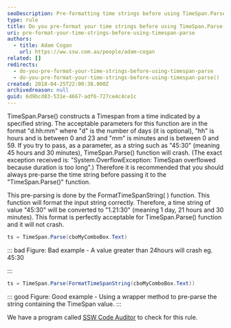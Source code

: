 ```yaml
---
seoDescription: Pre-formatting time strings before using TimeSpan.Parse() ensures accurate and crash-free parsing of time values.
type: rule
title: Do you pre-format your time strings before using TimeSpan.Parse()?
uri: pre-format-your-time-strings-before-using-timespan-parse
authors:
  - title: Adam Cogan
    url: https://ww.ssw.com.au/people/adam-cogan
related: []
redirects:
  - do-you-pre-format-your-time-strings-before-using-timespan-parse
  - do-you-pre-format-your-time-strings-before-using-timespan-parse()
created: 2018-04-25T22:00:38.000Z
archivedreason: null
guid: 6d9bcd83-531e-4667-adf6-727ce4c4ce1c
---
```


TimeSpan.Parse() constructs a Timespan from a time indicated by a specified string. The acceptable parameters for this function are in the format "d.hh:mm" where "d" is the number of days (it is optional), "hh" is hours and is between 0 and 23 and "mm" is minutes and is between 0 and 59. If you try to pass, as a parameter, as a string such as "45:30" (meaning 45 hours and 30 minutes), TimeSpan.Parse() function will crash. (The exact exception received is: "System.OverflowException: TimeSpan overflowed because duration is too long".) Therefore it is recommended that you should always pre-parse the time string before passing it to the "TimeSpan.Parse()" function.

This pre-parsing is done by the FormatTimeSpanString( ) function. This function will format the input string correctly. Therefore, a time string of value "45:30" will be converted to "1.21:30" (meaning 1 day, 21 hours and 30 minutes). This format is perfectly acceptable for TimeSpan.Parse() function and it will not crash.

<!--endintro-->

```csharp
ts = TimeSpan.Parse(cboMyComboBox.Text)
```

::: bad
Figure: Bad example - A value greater than 24hours will crash eg. 45:30

:::

```csharp
ts = TimeSpan.Parse(FormatTimeSpanString(cboMyComboBox.Text))
```

::: good
Figure: Good example - Using a wrapper method to pre-parse the string containing the TimeSpan value.
:::

We have a program called [SSW Code Auditor](https://www.ssw.com.au/ssw/CodeAuditor/Rules.aspx#TimeSpan) to check for this rule.
